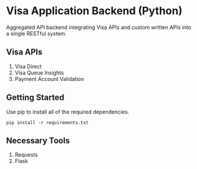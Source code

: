 # Visa Application Backend (Python)
Aggregated API backend integrating Visa APIs and custom written APIs into a single RESTful system.

## Visa APIs
1) Visa Direct
2) Visa Queue Insights
3) Payment Account Validation

## Getting Started
Use pip to install all of the required dependencies.
```
pip install -r requirements.txt
```

## Necessary Tools
1) Requests
2) Flask
